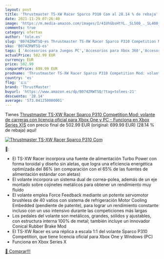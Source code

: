 ```yaml
---
layout: post
title: 'Thrustmaster TS-XW Racer Sparco P310 Com al 28.14 % de rebaja'
date: 2021-11-29 07:26:40
image: 'https://m.media-amazon.com/images/I/41UhGbsHtYL._SL500_._SL400_.jpg'
comments: true
category: ofertas
author: 'tole.es'
slug: 'B074ZRWTSQ-es Thrustmaster TS-XW Racer Sparco P310 Competition Mod:...'
sku: 'B074ZRWTSQ-es'
tags: [ 'Accesorios para Juegos PC','Accesorios para Xbox 360','Accesorios para Xbox Series X y S','Hardware y juegos para Xbox 360','Hardware y juegos para Xbox Series X y S','Juegos y Accesorios para PC','Mandos de juego para PC','Mandos y controles para Xbox 360','Mandos y controles para Xbox Series X y S','Sistemas heredados','Sistemas heredados de Xbox','Videojuegos','Volantes para PC','Volantes para Xbox 360','thrustmaster','xbox', ]
actualPrice: 502.99 EUR
currency: EUR
price: 502.99
comparePrice: 699.99 EUR
prodname: 'Thrustmaster TS-XW Racer Sparco P310 Competition Mod: volante de carreras con licencia oficial para Xbox One y PC - Funciona en Xbox Series X|S'
country: 'es'
flag: '🇪🇸'
brand: 'ThrustMaster'
buyurl: 'https://www.amazon.es/dp/B074ZRWTSQ/?tag=tolees-21'
descuento: '28.14'
average: '573.041250000001'
---
```


Tienes [Thrustmaster TS-XW Racer Sparco P310 Competition Mod: volante de carreras con licencia oficial para Xbox One y PC - Funciona en Xbox Series X|S](https://www.amazon.es/dp/B074ZRWTSQ/?tag=tolees-21) con precio final de  502.99 EUR (original: 699.99 EUR) (28.14 %  de rebaja) aqui!

[![Thrustmaster TS-XW Racer Sparco P310 Com](https://m.media-amazon.com/images/I/41UhGbsHtYL._SL500_._SL400_.jpg)](https://www.amazon.es/dp/B074ZRWTSQ/?tag=tolees-21)

🔎:

- El TS-XW Racer incorpora una fuente de alimentación Turbo Power con forma toroidal y diseño sin aletas, que logra una eficiencia energética optimizada del 86% (en comparación con el 65% de las fuentes de alimentación estándar con aletas)
- El volante incorpora un sistema dual de correa-polea, además de un eje montado sobre cojinetes metálicos para obtener un rendimiento muy fluido
- El volante emplea Force Feedback mediante un potente servomotor brushless de 40 vatios con sistema de refrigeración Motor Cooling Embedded (pendiente de patente), para lograr un rendimiento constante incluso con un uso intensivo durante las competiciones más largas
- Los pedales del volante son metálicos, grandes, sólidos y ajustables, con estructura interna 100% de metal; también incluye un innovador Conical Rubber Brake Mod
- El TS-XW Racer es una réplica a escala 1:1 del volante Sparco P310 Competition, que tiene licencia oficial para Xbox One y Windows (PC)
- Funciona en Xbox Series X

[🛒 Comprar!!!](https://www.amazon.es/dp/B074ZRWTSQ/?tag=tolees-21)
